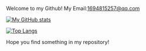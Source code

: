 Welcome to my Github!
My Email:1694815257@qq.com

[![My GitHub stats](https://github-readme-stats.vercel.app/api?username=etheral12138&count_private=true&show_icons=true)](https://github.com/etheral12138/github-readme-stats)

[![Top Langs](https://github-readme-stats.vercel.app/api/top-langs/?username=etheral12138)](https://github.com/etheral12138/github-readme-stats)

Hope you find something in my repository!
